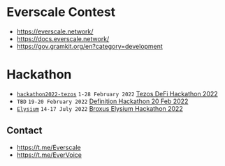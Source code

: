 # Everscale Contest

* https://everscale.network/
* https://docs.everscale.network/
* https://gov.gramkit.org/en?category=development

# Hackathon

* [`hackathon2022-tezos`](https://github.com/orgs/everscale-contest/repositories?q=hackathon2022-tezos&type=all) `1-28 February 2022` [Tezos DeFi Hackathon 2022](https://hackathon2022.tezos.org.ua/?utm_source=everscale-contest&utm_medium=github)
* `TBD` `19-20 February 2022` [Definition Hackathon 20 Feb 2022](https://definitionhack.io/everscale?utm_source=everscale-contest&utm_medium=github)
* [`Elysium`](https://github.com/orgs/everscale-contest/repositories?q=Elysium&type=all) `14-17 July 2022` [Broxus Elysium Hackathon 2022](https://l1.broxus.com/hackathon?utm_source=everscale-contest&utm_medium=github)

## Contact

* https://t.me/Everscale
* https://t.me/EverVoice
